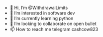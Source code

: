 - 👋 Hi, I’m @WithdrawalLimits
- 👀 I’m interested in software dev 
- 🌱 I’m currently learning  python 
- 💞️ I’m looking to collaborate on open bullet 
- 📫 How to reach me telegram cashcow823
<!---
WithdrawalLimits/WithdrawalLimits is a ✨ special ✨ repository because its `README.md` (this file) appears on your GitHub profile.
You can click the Preview link to take a look at your changes.
--->
